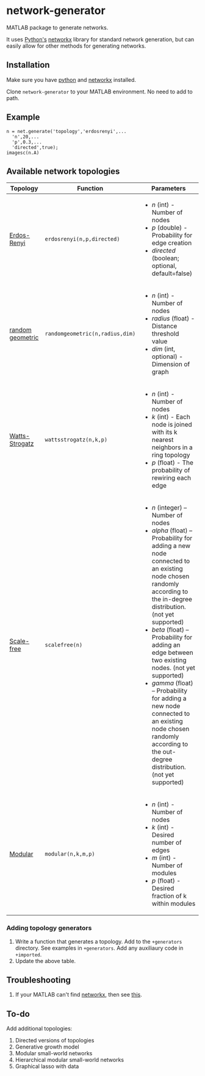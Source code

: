 # network-generator
MATLAB package to generate networks.

It uses [Python's](https://www.python.org/) [networkx](https://networkx.github.io/) library for standard network generation, but can easily allow for other methods for generating networks.

## Installation
Make sure you have [python](https://www.python.org/downloads/) and [networkx](https://networkx.github.io/) installed.

Clone `network-generator` to your MATLAB environment. No need to add to path.

## Example
```
n = net.generate('topology','erdosrenyi',...
  'n',20,...
  'p',0.3,...
  'directed',true);
imagesc(n.A)
```

## Available network topologies
|Topology|Function|Parameters|
|---|---|---|
|[Erdos-Renyi](https://networkx.github.io/documentation/stable/reference/generated/networkx.generators.random_graphs.erdos_renyi_graph.html#networkx.generators.random_graphs.erdos_renyi_graph)|`erdosrenyi(n,p,directed)`|<ul><li>*n* (int) - Number of nodes </li><li>*p* (double) - Probability for edge creation </li><li>*directed* (boolean; optional, default=false)</li></ul>|
|[random geometric](https://networkx.github.io/documentation/stable/reference/generated/networkx.generators.geometric.random_geometric_graph.html#networkx.generators.geometric.random_geometric_graph)|`randomgeometric(n,radius,dim)`|<ul><li>*n* (int) - Number of nodes</li><li>*radius* (float) - Distance threshold value</li><li>*dim* (int, optional) - Dimension of graph</li></ul>|
|[Watts-Strogatz](https://networkx.github.io/documentation/stable/reference/generated/networkx.generators.random_graphs.watts_strogatz_graph.html#networkx.generators.random_graphs.watts_strogatz_graph)|`wattsstrogatz(n,k,p)`|<ul><li>*n* (int) - Number of nodes</li><li>*k* (int) - Each node is joined with its k nearest neighbors in a ring topology</li><li>*p* (float) - The probability of rewiring each edge</li></ul>|
|[Scale-free](https://networkx.github.io/documentation/stable/reference/generated/networkx.generators.directed.scale_free_graph.html#networkx.generators.directed.scale_free_graph)|`scalefree(n)`|<ul><li>*n* (integer) – Number of nodes</li><li>*alpha* (float) – Probability for adding a new node connected to an existing node chosen randomly according to the in-degree distribution. (not yet supported)</li><li>*beta* (float) – Probability for adding an edge between two existing nodes. (not yet supported)</li><li>*gamma* (float) – Probability for adding a new node connected to an existing node chosen randomly according to the out-degree distribution. (not yet supported)</li></ul>|
|[Modular](https://arxiv.org/pdf/1706.05117.pdf)|`modular(n,k,m,p)`|<ul><li>*n* (int) - Number of nodes</li><li>*k* (int) - Desired number of edges</li><li>*m* (int) - Number of modules</li><li>*p* (float) - Desired fraction of k within modules</li></ul>|

### Adding topology generators

1. Write a function that generates a topology. Add to the `+generators` directory. See examples in `+generators`. Add any auxiliaury code in `+imported`.
2. Update the above table.

## Troubleshooting
1. If your MATLAB can't find [networkx](https://networkx.github.io/), then see [this](https://erikreinertsen.com/python3-in-matlab/).

## To-do
Add additional topologies:
1. Directed versions of topologies
2. Generative growth model
3. Modular small-world networks
4. Hierarchical modular small-world networks
5. Graphical lasso with data

